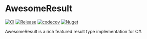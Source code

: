 # AwesomeResult

[![CI](https://github.com/apfohl/AwesomeResult/actions/workflows/ci.yml/badge.svg)](https://github.com/apfohl/AwesomeResult/actions/workflows/ci.yml) [![Release](https://github.com/apfohl/AwesomeResult/actions/workflows/release.yml/badge.svg)](https://github.com/apfohl/AwesomeResult/actions/workflows/release.yml) [![codecov](https://codecov.io/gh/apfohl/AwesomeResult/graph/badge.svg?token=2QUUHZWPEC)](https://codecov.io/gh/apfohl/AwesomeResult) [![Nuget](https://img.shields.io/nuget/v/AwesomeResult)](https://www.nuget.org/packages/AwesomeResult/)

AwesomeResult is a rich featured result type implementation for C#.
